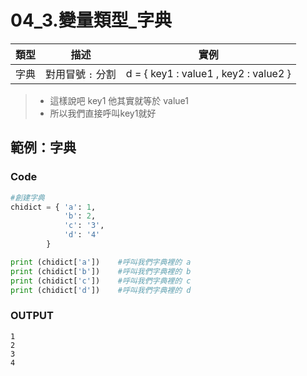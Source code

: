 # 04_3.變量類型_字典

| 類型 | 描述 | 實例 |
| ---- | ---- | ----|
| 字典 | 對用冒號 `:` 分割| d = { key1 : value1 , key2 : value2 } |

>+ 這樣說吧 key1 他其實就等於 value1
>+ 所以我們直接呼叫key1就好

## 範例：字典
### Code
```python
#創建字典
chidict = { 'a': 1, 
            'b': 2, 
            'c': '3',
            'd': '4'
        }

print (chidict['a'])    #呼叫我們字典裡的 a
print (chidict['b'])    #呼叫我們字典裡的 b
print (chidict['c'])    #呼叫我們字典裡的 c
print (chidict['d'])    #呼叫我們字典裡的 d
```
### OUTPUT
```
1
2
3
4
```